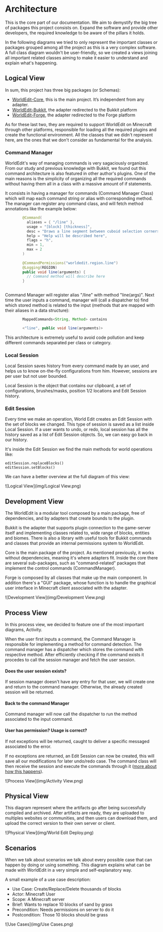# Architecture

This is the core part of our documentation. We aim to demystify the big tree of packages this project consists on. Expand the software and provide other developers, the required knowledge to be aware of the pillars it holds.

In the following diagrams we tried to only represent the important classes or packages grouped among all the project as this is a very complex software. A full class diagram wouldn't be user-friendly, so we created a views joining all important related classes aiming to make it easier to understand and explain what's happening.

## Logical View

In sum, this project has three big packages (or Schemas):

- [WorldEdit-Core](https://github.com/joaolrpaulo/WorldEdit/tree/introduction/worldedit-core), this is the main project. It’s independent from any adapter.
- [WorldEdit-Bukkit](https://github.com/joaolrpaulo/WorldEdit/tree/introduction/worldedit-bukkit), the adapter redirected to the Bukkit platform
- [WorldEdit-Forge](https://github.com/joaolrpaulo/WorldEdit/tree/introduction/worldedit-forge), the adapter redirected to the Forge platform

As for these last two, they are required to support WorldEdit on Minecraft through other platforms, responsible for loading all the required plugins and create the functional environment. All the classes that we didn't represent here, are the ones that we don't consider as fundamental for the analysis.

### Command Manager

WorldEdit's way of managing commands is very sagaciously organized. From our study and previous knowledge with Bukkit, we found out this command architecture is also featured in other author's plugins. One of the main reasons is the simplicity of organizing all the required commands without having them all in a class with a massive amount of if statements.

It consists in having a manager for commands (Command Manager Class) which will map each command string or alias with corresponding method. The manager can register any command class, and will fetch method annotations like the example below:

```java
        @Command(
          aliases = { "/line" },
          usage = "[block] [thickness]",
          desc = "Draws a line segment between cuboid selection corners",
          help = "Help will be described here",
          flags = "h",
          min = 1,
          max = 2
        )
        
        @CommandPermissions("worldedit.region.line")
        @Logging(REGION)
        public void line(arguments) {
          // Command method will describe here
        }
      
```

Command Manager will register alias "/line" with method "line(args)". Next time the user inputs a command, manager will (call a dispatcher to) find which stored method is related to the input (methods that are mapped with their aliases in a data structure):

```java
        MappedCommands<String, Method> contains

        <"line", public void line(arguments)>
```

This architecture is extremely useful to avoid code pollution and keep different commands separated per class or category.

### Local Session

Local Session saves history from every command made by an user, and helps us to know on-the-fly configurations from him. However, sessions are per user but not user bounded.

Local Session is the object that contains our clipboard, a set of configurations, brushes/masks, position 1/2 locations and Edit Session history.

### Edit Session

Every time we make an operation, World Edit creates an Edit Session with the set of blocks we changed. This type of session is saved as a list inside Local Session. If a user wants to undo, or redo, local session has all the history saved as a list of Edit Session objects. So, we can easy go back in our history.

It's inside the Edit Session we find the main methods for world operations like:

```
editSession.replaceBlocks()
editSession.setBlocks()
```
We can have a better overview at the full diagram of this view:

![Logical View](img/Logical View.png)

## Development View

The WorldEdit is a modular tool composed by a main package, free of dependencies, and by adapters that create bounds to the plugin.

Bukkit is the adapter that supports plugin connection to the game-server itself and implementing classes related to, wide range of blocks, entities and biomes. There is also a library with useful tools for Bukkit commands and classes that provide an internal permissions system to WorldEdit.

Core is the main package of the project. As mentioned previously, it works without dependencies, meaning it's where adapters fit. Inside the core there are several sub-packages, such as "command-related" packages that implement the control commands (CommandManager).

Forge is composed by all classes that make up the main component. In addition there's a "GUI" package, whose function is to handle the graphical user interface in Minecraft client associated with the adapter.

![Development View](img/Development View.png)

## Process View

In this process view, we decided to feature one of the most important diagrams, Activity.

When the user first inputs a command, the Command Manager is responsible for implementing a method for command detection. The command manager has a dispatcher which stores the command with respective method. After efficiently checking if the command exists it procedes to call the session manager and fetch the user session.

#### Does the user session exists?

If session manager doesn't have any entry for that user, we will create one and return to the command manager. Otherwise, the already created session will be returned.

#### Back to the command Manager

Command manager will now call the dispatcher to run the method associated to the input command.

#### User has permission? Usage is correct?

If not exceptions will be returned, caught to deliver a specific messaged associated to the error.

If no exceptions are returned, an Edit Session can now be created, this will save all our modifications for later undo/redo case. The command class will then receive the session and execute the commands through it ([more about how this happens](#logical-view)).

![Process View](img/Activity View.png)

## Physical View

This diagram represent where the artifacts go after being successfully compiled and archived. After artifacts are ready, they are uploaded to multiples websites or communities, and then users can download them, and upload the correct version to their own server or client.

![Physical View](img/World Edit Deploy.png)

## Scenarios

When we talk about scenarios we talk about every possible case that can happen by doing or using something. This diagram explains what can be made with WorldEdit in a very simple and self-explanatory way.

A small example of a use case description:

* Use Case: Create/Replace/Delete thousands of blocks
* Actor: Minecraft User
* Scope: A Minecraft server
* Brief: Wants to replace 10 blocks of sand by grass
* Precondition: Needs permissions on server to do it
* Postcondition: Those 10 blocks should be grass

![Use Cases](img/Use Cases.png)
